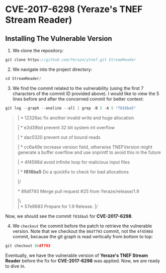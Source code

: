 # CVE-2017-6298 (Yeraze's TNEF Stream Reader)

## Installing The Vulnerable Version

1. We clone the repository:

```C
git clone https://github.com/Yeraze/ytnef.git StreamReader
```

2. We navigate into the project directory:

```C
cd StreamReader/
```

3. We find the commit related to the vulnerability (using the first 7 characters of the commit ID provided above). I would like to view the 5 lines before and after the concerned commit for better context:

```C
git log --graph --oneline --all | grep -B 5 -A 5 "f816ba5"
```

> |  * 12326ac fix another invalid write and huge allocation
> 
> |  * e2d39bd prevent 32 bit system int overflow
> 
> |  * dac0320 prevent out of bound reads
> 
> |  * cc6a49e increase version field, otherwise TNEFVersion might generate a buffer overflow and use snprintf to avoid this in the future
> 
> |  * 4f4598d avoid infinite loop for malicious input files
> 
> |  * **f816ba5** Do a quickfix to check for bad allocations
> 
> |/
> 
> \*   86df793 Merge pull request #25 from Yeraze/release/1.9
>   
> |\  
> |  * 57e9683 Prepare for 1.9 Release.
> |/ 

Now, we should see the commit `f816ba5` for **CVE-2017-6298**.

4. We `checkout` the commit before the patch to retrieve the vulnerable version. Note that we checkout the `86df793` commit, not the `4f4598d` commit, because the git graph is read vertically from bottom to top:

```C
git checkout 86df793
```

Eventually, we have the vulnerable version of **Yeraze's TNEF Stream Reader** before the fix for **CVE-2017-6298** was applied. Now, we are ready to dive in.





